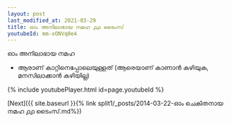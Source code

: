 ```yaml
---
layout: post
last_modified_at: 2021-03-29
title: ഓം അനിലാഭായ നമഹ ൧൧ ടൈംസ്
youtubeId: mm-xONVq0e4
---
```

 
 
 ഓം അനിലാഭായ നമഹ 
 
 -  ആരാണ് കാറ്റിനെപ്പോലെയുള്ളത് (ആരെയാണ് കാണാൻ കഴിയുക, മനസിലാക്കാൻ കഴിയില്ല) 
 
  
 
  
 
 
 
 
 
 


{% include youtubePlayer.html id=page.youtubeId %}
 
[Next]({{ site.baseurl }}{% link  split1/_posts/2014-03-22-ഓം ചെകിതനായ നമഹ ൧൧ ടൈംസ്.md%})
 

